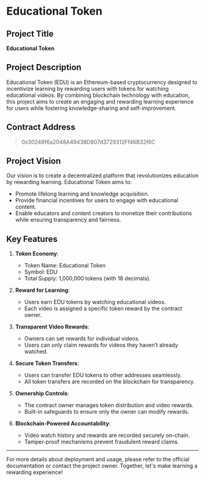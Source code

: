 # Educational Token

## Project Title
**Educational Token**

## Project Description
Educational Token (EDU) is an Ethereum-based cryptocurrency designed to incentivize learning by rewarding users with tokens for watching educational videos. By combining blockchain technology with education, this project aims to create an engaging and rewarding learning experience for users while fostering knowledge-sharing and self-improvement.

## Contract Address
> 0x30248f6a2048A49438D807d3729312Ff46B32f6C

## Project Vision
Our vision is to create a decentralized platform that revolutionizes education by rewarding learning. Educational Token aims to:
- Promote lifelong learning and knowledge acquisition.
- Provide financial incentives for users to engage with educational content.
- Enable educators and content creators to monetize their contributions while ensuring transparency and fairness.

## Key Features
1. **Token Economy**:
   - Token Name: Educational Token
   - Symbol: EDU
   - Total Supply: 1,000,000 tokens (with 18 decimals).

2. **Reward for Learning**:
   - Users earn EDU tokens by watching educational videos.
   - Each video is assigned a specific token reward by the contract owner.

3. **Transparent Video Rewards**:
   - Owners can set rewards for individual videos.
   - Users can only claim rewards for videos they haven’t already watched.

4. **Secure Token Transfers**:
   - Users can transfer EDU tokens to other addresses seamlessly.
   - All token transfers are recorded on the blockchain for transparency.

5. **Ownership Controls**:
   - The contract owner manages token distribution and video rewards.
   - Built-in safeguards to ensure only the owner can modify rewards.

6. **Blockchain-Powered Accountability**:
   - Video watch history and rewards are recorded securely on-chain.
   - Tamper-proof mechanisms prevent fraudulent reward claims.

---

For more details about deployment and usage, please refer to the official documentation or contact the project owner. Together, let's make learning a rewarding experience!


